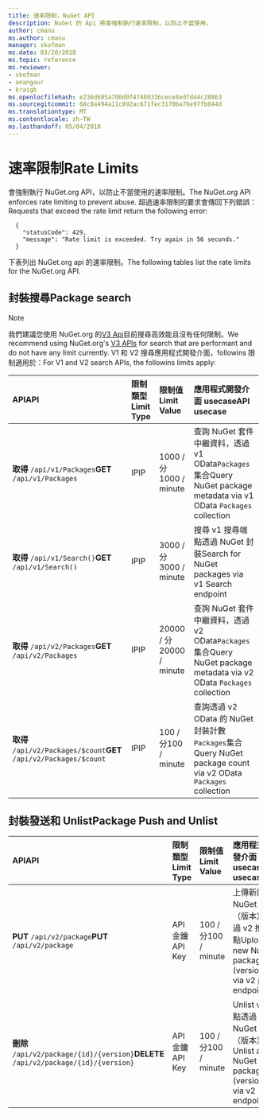 ```yaml
---
title: 速率限制，NuGet API
description: NuGet 的 Api 將會強制執行速率限制，以防止不當使用。
author: cmanu
ms.author: cmanu
manager: skofman
ms.date: 03/20/2018
ms.topic: reference
ms.reviewer:
- skofman
- anangaur
- kraigb
ms.openlocfilehash: e236d685a700d0f47480336cece8edfd44c28863
ms.sourcegitcommit: 68c8a494a11c892ac671fec3170ba7be97fb044d
ms.translationtype: MT
ms.contentlocale: zh-TW
ms.lasthandoff: 05/04/2018
---
```

# <a name="rate-limits"></a><span data-ttu-id="4fa62-103">速率限制</span><span class="sxs-lookup"><span data-stu-id="4fa62-103">Rate Limits</span></span>

<span data-ttu-id="4fa62-104">會強制執行 NuGet.org API，以防止不當使用的速率限制。</span><span class="sxs-lookup"><span data-stu-id="4fa62-104">The NuGet.org API enforces rate limiting to prevent abuse.</span></span> <span data-ttu-id="4fa62-105">超過速率限制的要求會傳回下列錯誤：</span><span class="sxs-lookup"><span data-stu-id="4fa62-105">Requests that exceed the rate limit return the following error:</span></span> 

  ~~~
    {
      "statusCode": 429,
      "message": "Rate limit is exceeded. Try again in 56 seconds."
    }
  ~~~

<span data-ttu-id="4fa62-106">下表列出 NuGet.org api 的速率限制。</span><span class="sxs-lookup"><span data-stu-id="4fa62-106">The following tables list the rate limits for the NuGet.org API.</span></span>

## <a name="package-search"></a><span data-ttu-id="4fa62-107">封裝搜尋</span><span class="sxs-lookup"><span data-stu-id="4fa62-107">Package search</span></span>

> [!Note]
> <span data-ttu-id="4fa62-108">我們建議您使用 NuGet.org 的[V3 Api](https://docs.microsoft.com/nuget/api/search-query-service-resource)目前搜尋高效能且沒有任何限制。</span><span class="sxs-lookup"><span data-stu-id="4fa62-108">We recommend using NuGet.org's [V3 APIs](https://docs.microsoft.com/nuget/api/search-query-service-resource) for search that are performant and do not have any limit currently.</span></span> <span data-ttu-id="4fa62-109">V1 和 V2 搜尋應用程式開發介面，followins 限制適用於：</span><span class="sxs-lookup"><span data-stu-id="4fa62-109">For V1 and V2 search APIs, the followins limits apply:</span></span>


| <span data-ttu-id="4fa62-110">API</span><span class="sxs-lookup"><span data-stu-id="4fa62-110">API</span></span> | <span data-ttu-id="4fa62-111">限制類型</span><span class="sxs-lookup"><span data-stu-id="4fa62-111">Limit Type</span></span> | <span data-ttu-id="4fa62-112">限制值</span><span class="sxs-lookup"><span data-stu-id="4fa62-112">Limit Value</span></span> | <span data-ttu-id="4fa62-113">應用程式開發介面 usecase</span><span class="sxs-lookup"><span data-stu-id="4fa62-113">API usecase</span></span> |
|:---|:---|:---|:---|
<span data-ttu-id="4fa62-114">**取得** `/api/v1/Packages`</span><span class="sxs-lookup"><span data-stu-id="4fa62-114">**GET** `/api/v1/Packages`</span></span> | <span data-ttu-id="4fa62-115">IP</span><span class="sxs-lookup"><span data-stu-id="4fa62-115">IP</span></span> | <span data-ttu-id="4fa62-116">1000 / 分</span><span class="sxs-lookup"><span data-stu-id="4fa62-116">1000 / minute</span></span> | <span data-ttu-id="4fa62-117">查詢 NuGet 套件中繼資料，透過 v1 OData`Packages`集合</span><span class="sxs-lookup"><span data-stu-id="4fa62-117">Query NuGet package metadata via v1 OData `Packages` collection</span></span> |
<span data-ttu-id="4fa62-118">**取得** `/api/v1/Search()`</span><span class="sxs-lookup"><span data-stu-id="4fa62-118">**GET** `/api/v1/Search()`</span></span> | <span data-ttu-id="4fa62-119">IP</span><span class="sxs-lookup"><span data-stu-id="4fa62-119">IP</span></span> | <span data-ttu-id="4fa62-120">3000 / 分</span><span class="sxs-lookup"><span data-stu-id="4fa62-120">3000 / minute</span></span> | <span data-ttu-id="4fa62-121">搜尋 v1 搜尋端點透過 NuGet 封裝</span><span class="sxs-lookup"><span data-stu-id="4fa62-121">Search for NuGet packages via v1 Search endpoint</span></span> | 
<span data-ttu-id="4fa62-122">**取得** `/api/v2/Packages`</span><span class="sxs-lookup"><span data-stu-id="4fa62-122">**GET** `/api/v2/Packages`</span></span> | <span data-ttu-id="4fa62-123">IP</span><span class="sxs-lookup"><span data-stu-id="4fa62-123">IP</span></span> | <span data-ttu-id="4fa62-124">20000 / 分</span><span class="sxs-lookup"><span data-stu-id="4fa62-124">20000 / minute</span></span> | <span data-ttu-id="4fa62-125">查詢 NuGet 套件中繼資料，透過 v2 OData`Packages`集合</span><span class="sxs-lookup"><span data-stu-id="4fa62-125">Query NuGet package metadata via v2 OData `Packages` collection</span></span> | 
<span data-ttu-id="4fa62-126">**取得** `/api/v2/Packages/$count`</span><span class="sxs-lookup"><span data-stu-id="4fa62-126">**GET** `/api/v2/Packages/$count`</span></span> | <span data-ttu-id="4fa62-127">IP</span><span class="sxs-lookup"><span data-stu-id="4fa62-127">IP</span></span> | <span data-ttu-id="4fa62-128">100 / 分</span><span class="sxs-lookup"><span data-stu-id="4fa62-128">100 / minute</span></span> | <span data-ttu-id="4fa62-129">查詢透過 v2 OData 的 NuGet 封裝計數`Packages`集合</span><span class="sxs-lookup"><span data-stu-id="4fa62-129">Query NuGet package count via v2 OData `Packages` collection</span></span> | 

## <a name="package-push-and-unlist"></a><span data-ttu-id="4fa62-130">封裝發送和 Unlist</span><span class="sxs-lookup"><span data-stu-id="4fa62-130">Package Push and Unlist</span></span>

| <span data-ttu-id="4fa62-131">API</span><span class="sxs-lookup"><span data-stu-id="4fa62-131">API</span></span> | <span data-ttu-id="4fa62-132">限制類型</span><span class="sxs-lookup"><span data-stu-id="4fa62-132">Limit Type</span></span> | <span data-ttu-id="4fa62-133">限制值</span><span class="sxs-lookup"><span data-stu-id="4fa62-133">Limit Value</span></span> | <span data-ttu-id="4fa62-134">應用程式開發介面 usecase</span><span class="sxs-lookup"><span data-stu-id="4fa62-134">API usecase</span></span> | 
|:---|:---|:---|:--- |
<span data-ttu-id="4fa62-135">**PUT** `/api/v2/package`</span><span class="sxs-lookup"><span data-stu-id="4fa62-135">**PUT** `/api/v2/package`</span></span> | <span data-ttu-id="4fa62-136">API 金鑰</span><span class="sxs-lookup"><span data-stu-id="4fa62-136">API Key</span></span> | <span data-ttu-id="4fa62-137">100 / 分</span><span class="sxs-lookup"><span data-stu-id="4fa62-137">100 / minute</span></span> | <span data-ttu-id="4fa62-138">上傳新的 NuGet 封裝 （版本） 透過 v2 推入端點</span><span class="sxs-lookup"><span data-stu-id="4fa62-138">Upload a new NuGet package (version) via v2 push endpoint</span></span> 
<span data-ttu-id="4fa62-139">**刪除** `/api/v2/package/{id}/{version}`</span><span class="sxs-lookup"><span data-stu-id="4fa62-139">**DELETE** `/api/v2/package/{id}/{version}`</span></span> | <span data-ttu-id="4fa62-140">API 金鑰</span><span class="sxs-lookup"><span data-stu-id="4fa62-140">API Key</span></span> | <span data-ttu-id="4fa62-141">100 / 分</span><span class="sxs-lookup"><span data-stu-id="4fa62-141">100 / minute</span></span> | <span data-ttu-id="4fa62-142">Unlist v2 端點透過 NuGet 封裝 （版本）</span><span class="sxs-lookup"><span data-stu-id="4fa62-142">Unlist a NuGet package (version) via v2 endpoint</span></span> 
